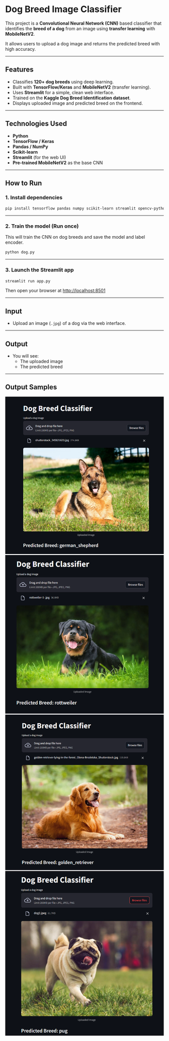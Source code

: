 # Dog Breed Image Classifier

This project is a **Convolutional Neural Network (CNN)** based classifier that identifies the **breed of a dog** from an image using **transfer learning** with **MobileNetV2**.

It allows users to upload a dog image and returns the predicted breed with high accuracy.

---

## Features

- Classifies **120+ dog breeds** using deep learning.
- Built with **TensorFlow/Keras** and **MobileNetV2** (transfer learning).
- Uses **Streamlit** for a simple, clean web interface.
- Trained on the **Kaggle Dog Breed Identification dataset**.
- Displays uploaded image and predicted breed on the frontend.

---

## Technologies Used

- **Python**
- **TensorFlow / Keras**
- **Pandas / NumPy**
- **Scikit-learn**
- **Streamlit** (for the web UI)
- **Pre-trained MobileNetV2** as the base CNN

---

## How to Run

### 1. Install dependencies

```bash
pip install tensorflow pandas numpy scikit-learn streamlit opencv-python
```

---

### 2. Train the model (Run once)

This will train the CNN on dog breeds and save the model and label encoder.

```bash
python dog.py
```

---

### 3. Launch the Streamlit app

```bash
streamlit run app.py
```

Then open your browser at [http://localhost:8501](http://localhost:8501)

---

## Input

- Upload an image (`.jpg`) of a dog via the web interface.

---

## Output

- You will see:
  - The uploaded image
  - The predicted breed

---

## Output Samples

![output](output1.png)
![output](output2.png)
![output](output3.png)
![output](output4.png)
